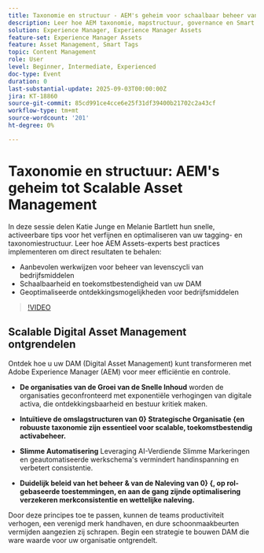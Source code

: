 ```yaml
---
title: Taxonomie en structuur - AEM's geheim voor schaalbaar beheer van bedrijfsmiddelen
description: Leer hoe AEM taxonomie, mapstructuur, governance en Smart Tags efficiënt beheer van digitale middelen ontsluiten, de ontdekkingsmogelijkheden vergroten en de controle op merken garanderen.
solution: Experience Manager, Experience Manager Assets
feature-set: Experience Manager Assets
feature: Asset Management, Smart Tags
topic: Content Management
role: User
level: Beginner, Intermediate, Experienced
doc-type: Event
duration: 0
last-substantial-update: 2025-09-03T00:00:00Z
jira: KT-18860
source-git-commit: 85cd991ce4cce6e25f31df39400b21702c2a43cf
workflow-type: tm+mt
source-wordcount: '201'
ht-degree: 0%

---
```



# Taxonomie en structuur: AEM&#39;s geheim tot Scalable Asset Management

In deze sessie delen Katie Junge en Melanie Bartlett hun snelle, activeerbare tips voor het verfijnen en optimaliseren van uw tagging- en taxonomiestructuur. Leer hoe AEM Assets-experts best practices implementeren om direct resultaten te behalen:

* Aanbevolen werkwijzen voor beheer van levenscycli van bedrijfsmiddelen
* Schaalbaarheid en toekomstbestendigheid van uw DAM
* Geoptimaliseerde ontdekkingsmogelijkheden voor bedrijfsmiddelen

>[!VIDEO](https://video.tv.adobe.com/v/3471385/?learn=on&enablevpops)

## Scalable Digital Asset Management ontgrendelen

Ontdek hoe u uw DAM (Digital Asset Management) kunt transformeren met Adobe Experience Manager (AEM) voor meer efficiëntie en controle.

* **De organisaties van de Groei van de Snelle Inhoud** worden de organisaties geconfronteerd met exponentiële verhogingen van digitale activa, die ontdekkingsbaarheid en bestuur kritiek maken.

* **Intuïtieve de omslagstructuren van 0} Strategische Organisatie {en robuuste taxonomie zijn essentieel voor scalable, toekomstbestendig activabeheer.**

* **Slimme Automatisering** Leveraging AI-Verdiende Slimme Markeringen en geautomatiseerde werkschema&#39;s vermindert handinspanning en verbetert consistentie.

* **Duidelijk beleid van het beheer &amp; van de Naleving van 0} {, op rol-gebaseerde toestemmingen, en aan de gang zijnde optimalisering verzekeren merkconsistentie en wettelijke naleving.**

Door deze principes toe te passen, kunnen de teams productiviteit verhogen, een verenigd merk handhaven, en dure schoonmaakbeurten vermijden aangezien zij schrapen. Begin een strategie te bouwen DAM die ware waarde voor uw organisatie ontgrendelt.